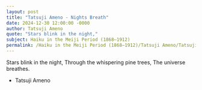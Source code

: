 ```yaml
---
layout: post
title: "Tatsuji Ameno - Nights Breath"
date: 2024-12-30 12:00:00 -0000
author: Tatsuji Ameno
quote: "Stars blink in the night,"
subject: Haiku in the Meiji Period (1868–1912)
permalink: /Haiku in the Meiji Period (1868–1912)/Tatsuji Ameno/Tatsuji Ameno - Nights Breath
---
```


Stars blink in the night,
Through the whispering pine trees,
The universe breathes.


- Tatsuji Ameno
